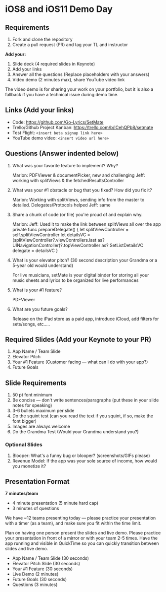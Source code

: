 # iOS8 and iOS11 Demo Day

## Requirements

1. Fork and clone the repository
2. Create a pull request (PR) and tag your TL and instructor

**Add your:**

1. Slide deck (4 required slides in Keynote)
2. Add your links
3. Answer all the questions (Replace placeholders with your answers)
4. Video demo (2 minutes max), share YouTube video link

The video demo is for sharing your work on your portfolio, but it is also a fallback if you have a technical issue during demo time.

## Links (Add your links)

* Code: https://github.com/Go-Lyrics/SetMate
* Trello/Github Project Kanban: https://trello.com/b/ICehQPb8/setmate
* Test Flight: `<insert beta signup link here>`
* YouTube demo video: `<insert video url here>`

## Questions (Answer indented below)

1. What was your favorite feature to implement? Why?

    Marlon: PDFViewer & documentPicker, new and challenging
    Jeff: working with splitViews & the fetchedResultsController

2. What was your #1 obstacle or bug that you fixed? How did you fix it?

    Marlon: Working with splitViews, sending info from the master to detailed. Delegates/Protocols helped
    Jeff: same
  
3. Share a chunk of code (or file) you're proud of and explain why.

    Marlon: 
    Jeff: Used it to make the link between splitViews all over the app
        private func prepareDelegate() {
            let splitViewController = self.splitViewController
            let detailsVC = (splitViewController?.viewControllers.last as? UINavigationController)?.topViewController as? SetListDetailsVC
            delegate = detailsVC
        }
  
4. What is your elevator pitch? (30 second description your Grandma or a 5-year old would understand)
    
    For live musicians, setMate is your digital binder for storing all your music sheets and lyrics to be organized for live performances
  
5. What is your #1 feature?

    PDFViewer
  
6. What are you future goals?

    Release on the iPad store as a paid app, introduce iCloud, add filters for sets/songs, etc.....

## Required Slides (Add your Keynote to your PR)

1. App Name / Team Slide
2. Elevator Pitch
3. Your #1 Feature (Customer facing — what can I do with your app?)
4. Future Goals

## Slide Requirements

1. 50 pt font minimum
2. Be concise — don't write sentences/paragraphs (put these in your slide notes for speaking)
3. 3-6 bullets maximum per slide
4. Do the squint test (can you read the text if you squint, if so, make the font bigger)
6. Images are always welcome
7. Do the Grandma Test (Would your Grandma understand you?)

### Optional Slides

1. Blooper: What's a funny bug or blooper? (screenshots/GIFs please)
2. Revenue Model: If the app was your sole source of income, how would you monetize it?

## Presentation Format

**7 minutes/team**

* 4 minute presentation (5 minute hard cap)
* 3 minutes of questions

We have ~12 teams presenting today — please practice your presentation with a timer (as a team), and make sure you fit within the time limit.

Plan on having one person present the slides and live demo. Please practice your presentation in front of a mirror or with your team 2-5 times. Have the app running and visible in QuickTime so you can quickly transition between slides and live demo.

* App Name / Team Slide (30 seconds)
* Elevator Pitch Slide (30 seconds)
* Your #1 Feature (30 seconds)
* Live Demo (2 minutes)
* Future Goals (30 seconds)
* Questions (3 minutes)
